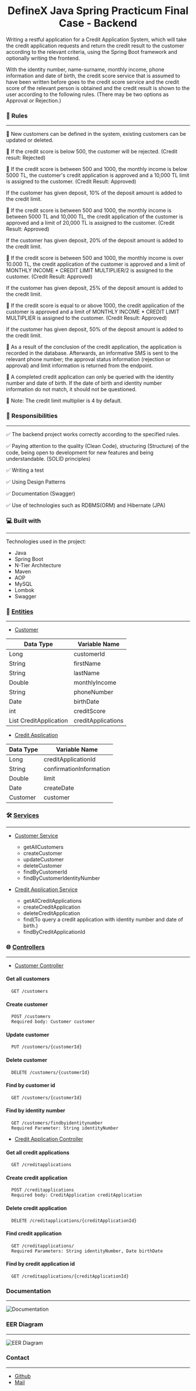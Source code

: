 <h1 align="center">DefineX Java Spring Practicum Final Case - Backend</h1>
<p>Writing a restful application for a Credit Application System, which will take the credit application requests and return the credit result to the customer according to the relevant criteria, using the Spring Boot framework and optionally writing the frontend.</p>
<p>With the identity number, name-surname, monthly income, phone information and date of birth, the credit score service that is assumed to have been written before goes to the credit score service and the credit score of the relevant person is obtained and the credit result is shown to the user according to the following rules. (There may be two options as Approval or Rejection.)</p>

### 🚨 Rules
---

📌 New customers can be defined in the system, existing customers can be updated or deleted.

📌 If the credit score is below 500, the customer will be rejected. (Credit result: Rejected)

📌 If the credit score is between 500 and 1000, the monthly income is below 5000 TL, the customer's credit application is approved and a 10,000 TL limit is assigned to the customer. (Credit Result: Approved)

If the customer has given deposit, 10% of the deposit amount is added to the credit limit.

📌 If the credit score is between 500 and 1000, the monthly income is between 5000 TL and 10,000 TL, the credit application of the customer is approved and a limit of 20,000 TL is assigned to the customer. (Credit Result: Approved)

If the customer has given deposit, 20% of the deposit amount is added to the credit limit.

📌 If the credit score is between 500 and 1000, the monthly income is over 10.000 TL, the credit application of the customer is approved and a limit of MONTHLY INCOME * CREDIT LIMIT MULTIPLIER/2 is assigned to the customer. (Credit Result: Approved)

If the customer has given deposit, 25% of the deposit amount is added to the credit limit.

📌 If the credit score is equal to or above 1000, the credit application of the customer is approved and a limit of MONTHLY INCOME * CREDIT LIMIT MULTIPLIER is assigned to the customer. (Credit Result: Approved)

If the customer has given deposit, 50% of the deposit amount is added to the credit limit.

📌 As a result of the conclusion of the credit application, the application is recorded in the database. Afterwards, an informative SMS is sent to the relevant phone number; the approval status information (rejection or approval) and limit information is returned from the endpoint.

📌 A completed credit application can only be queried with the identity number and date of birth. If the date of birth and identity number information do not match, it should not be questioned.

📌 Note: The credit limit multiplier is 4 by default.

### 📝 Responsibilities
---

✅ The backend project works correctly according to the specified rules.

✅ Paying attention to the quality (Clean Code), structuring (Structure) of the code, being open to development for new features and being understandable. (SOLID principles)

✅ Writing a test

✅ Using Design Patterns

✅ Documentation (Swagger)

✅ Use of technologies such as RDBMS(ORM) and Hibernate (JPA)

### 💻 Built with
---

Technologies used in the project:

*   Java
*   Spring Boot
*   N-Tier Architecture
*   Maven
*   AOP 
*   MySQL
*   Lombok
*   Swagger

### 🧱 [Entities](https://github.com/gorkemyelken/DefineXJavaSpringPracticumFinalCase/tree/master/src/main/java/com/definexjavaspringpracticum/finalcase/entities)
---

*   [Customer](https://github.com/gorkemyelken/DefineXJavaSpringPracticumFinalCase/blob/master/src/main/java/com/definexjavaspringpracticum/finalcase/entities/Customer.java)

Data Type  | Variable Name
------------- | -------------
Long  | customerId
String  | firstName
String  | lastName
Double  | monthlyIncome
String  | phoneNumber
Date  | birthDate
int  | creditScore
List CreditApplication  | creditApplications

*   [Credit Application](https://github.com/gorkemyelken/DefineXJavaSpringPracticumFinalCase/blob/master/src/main/java/com/definexjavaspringpracticum/finalcase/entities/CreditApplication.java)

Data Type | Variable Name 
------------- | ------------- 
Long  | creditApplicationId 
String  | confirmationInformation 
Double  | limit 
Date  | createDate 
Customer  | customer 

### 🛠️ [Services](https://github.com/gorkemyelken/DefineXJavaSpringPracticumFinalCase/tree/master/src/main/java/com/definexjavaspringpracticum/finalcase/services)
---

*   [Customer Service](https://github.com/gorkemyelken/DefineXJavaSpringPracticumFinalCase/blob/master/src/main/java/com/definexjavaspringpracticum/finalcase/services/CustomerService.java)

    * getAllCustomers
    * createCustomer
    * updateCustomer
    * deleteCustomer
    * findByCustomerId
    * findByCustomerIdentityNumber

*   [Credit Application Service](https://github.com/gorkemyelken/DefineXJavaSpringPracticumFinalCase/blob/master/src/main/java/com/definexjavaspringpracticum/finalcase/services/CreditApplicationService.java)

    * getAllCreditApplications
    * createCreditApplication
    * deleteCreditApplication
    * find(To query a credit application with identity number and date of birth.)
    * findByCreditApplicationId

### 🌐 [Controllers](https://github.com/gorkemyelken/DefineXJavaSpringPracticumFinalCase/tree/master/src/main/java/com/definexjavaspringpracticum/finalcase/controllers)
---

*   [Customer Controller](https://github.com/gorkemyelken/DefineXJavaSpringPracticumFinalCase/blob/master/src/main/java/com/definexjavaspringpracticum/finalcase/controllers/CustomerController.java)

#### Get all customers

      GET /customers
      
#### Create customer

      POST /customers
      Required body: Customer customer

#### Update customer

      PUT /customers/{customerId}

#### Delete customer

      DELETE /customers/{customerId}

#### Find by customer id

      GET /customers/{customerId}

#### Find by identity number

      GET /customers/findbyidentitynumber
      Required Parameter: String identityNumber 

*   [Credit Application Controller](https://github.com/gorkemyelken/DefineXJavaSpringPracticumFinalCase/blob/master/src/main/java/com/definexjavaspringpracticum/finalcase/controllers/CreditApplicationController.java)

#### Get all credit applications

      GET /creditapplications

#### Create credit application

      POST /creditapplications
      Required body: CreditApplication creditApplication

#### Delete credit application

      DELETE /creditapplications/{creditApplicationId}

#### Find credit application

      GET /creditapplications/
      Required Parameters: String identityNumber, Date birthDate

#### Find by credit application id

      GET /creditapplications/{creditApplicationId}

### Documentation
---
![Documentation](https://user-images.githubusercontent.com/60850092/217252263-f121060a-68fd-4b62-bb4d-bc80cc4b5e1a.png)

### EER Diagram
---
![EER Diagram](https://user-images.githubusercontent.com/60850092/217255849-985dc01b-7f55-480d-8841-db46c52c4bdb.png)

### Contact
---

- [Github](https://www.github.com/gorkemyelken)
- [Mail](mailto:gorkemyelken@gmail.com)
